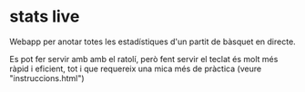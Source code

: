 # stats live

Webapp per anotar totes les estadístiques d'un partit de bàsquet en directe.

Es pot fer servir amb amb el ratolí, però fent servir el teclat és molt més
ràpid i eficient, tot i que requereix una mica més de pràctica (veure
"instruccions.html")
